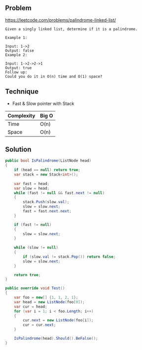 ## Problem

https://leetcode.com/problems/palindrome-linked-list/

```
Given a singly linked list, determine if it is a palindrome.

Example 1:

Input: 1->2
Output: false
Example 2:

Input: 1->2->2->1
Output: true
Follow up:
Could you do it in O(n) time and O(1) space?
```


## Technique

* Fast & Slow pointer with Stack

| Complexity | Big O |
|------------|-------|
| Time       | O(n)  |
| Space      | O(n)  |

## Solution

```csharp
public bool IsPalindrome(ListNode head)
{
    if (head == null) return true;
    var stack = new Stack<int>();
    
    var fast = head;
    var slow = head;
    while (fast != null && fast.next != null)
    {
        stack.Push(slow.val);
        slow = slow.next;
        fast = fast.next.next;
    }

    if (fast != null)
    {
        slow = slow.next;
    }
    
    while (slow != null)
    {
        if (slow.val != stack.Pop()) return false;
        slow = slow.next;
    }

    return true;
}

public override void Test()
{
    var foo = new[] {1, 1, 2, 1};
    var head = new ListNode(foo[0]);
    var cur = head;
    for (var i = 1; i < foo.Length; i++)
    {
        cur.next = new ListNode(foo[i]);
        cur = cur.next;
    }

    IsPalindrome(head).Should().BeFalse();
}
```
